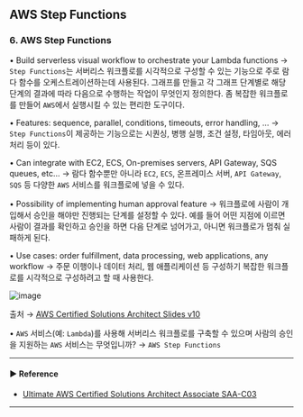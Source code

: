 ## AWS Step Functions
### 6. AWS Step Functions
• Build serverless visual workflow to orchestrate your Lambda functions
→ `Step Functions`는 서버리스 워크플로를 시각적으로 구성할 수 있는 기능으로 주로 람다 함수를 오케스트레이션하는데 사용된다.
그래프를 만들고 각 그래프 단계별로 해당 단계의 결과에 따라 다음으로 수행하는 작업이 무엇인지 정의한다. 좀 복잡한 워크플로를 만들어 `AWS`에서 실행시킬 수 있는 편리한 도구이다.

• Features: sequence, parallel, conditions, timeouts, error handling, …
→ `Step Functions`이 제공하는 기능으로는 시퀀싱, 병행 실행, 조건 설정, 타임아웃, 에러 처리 등이 있다.

• Can integrate with EC2, ECS, On-premises servers, API Gateway, SQS queues, etc…
→ 람다 함수뿐만 아니라 `EC2`, `ECS`, 온프레미스 서버, `API Gateway`, `SQS` 등 다양한 `AWS` 서비스를 워크플로에 넣을 수 있다.

• Possibility of implementing human approval feature
→ 워크플로에 사람이 개입해서 승인을 해야만 진행되는 단계를 설정할 수 있다. 예를 들어 어떤 지점에 이르면 사람이 결과를 확인하고 승인을 하면 다음 단계로 넘어가고, 아니면 워크플로가 멈춰 실패하게 된다.

• Use cases: order fulfillment, data processing, web applications, any workflow
→ 주문 이행이나 데이터 처리, 웹 애플리케이션 등 구성하기 복잡한 워크플로를 시각적으로 구성하려고 할 때 사용한다.

![image](https://user-images.githubusercontent.com/97398071/235828284-b49bc2f7-4992-49d8-a46c-d8ead60d1540.png)

출처 → [AWS Certified Solutions Architect Slides v10](https://courses.datacumulus.com/downloads/certified-solutions-architect-pn9/)

• `AWS` 서비스(예: `Lambda`)를 사용해 서버리스 워크플로를 구축할 수 있으며 사람의 승인을 지원하는 `AWS` 서비스는 무엇입니까?
→ `AWS Step Functions`

---
#### ▶ Reference
- [Ultimate AWS Certified Solutions Architect Associate SAA-C03](https://www.udemy.com/course/aws-certified-solutions-architect-associate-saa-c03/)
---
